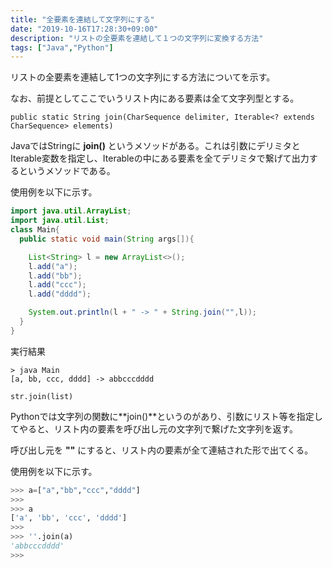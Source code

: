 ```yaml
---
title: "全要素を連結して文字列にする"
date: "2019-10-16T17:28:30+09:00"
description: "リストの全要素を連結して１つの文字列に変換する方法"
tags: ["Java","Python"]
---
```


リストの全要素を連結して1つの文字列にする方法についてを示す。

なお、前提としてここでいうリスト内にある要素は全て文字列型とする。

<div class="note_content_by_programming_language" id="note_content_Java">

`public static String join(CharSequence delimiter, Iterable<? extends CharSequence> elements)`

JavaではStringに **join()** というメソッドがある。これは引数にデリミタとIterable変数を指定し、Iterableの中にある要素を全てデリミタで繋げて出力するというメソッドである。  

使用例を以下に示す。  

```java
import java.util.ArrayList;
import java.util.List;
class Main{
  public static void main(String args[]){

    List<String> l = new ArrayList<>();
    l.add("a");
    l.add("bb");
    l.add("ccc");
    l.add("dddd");

    System.out.println(l + " -> " + String.join("",l));
  }
}
```

実行結果
```
> java Main      
[a, bb, ccc, dddd] -> abbcccdddd
```

</div>
<div class="note_content_by_programming_language" id="note_content_Python">

`str.join(list)`

Pythonでは文字列の関数に**join()**というのがあり、引数にリスト等を指定してやると、リスト内の要素を呼び出し元の文字列で繋げた文字列を返す。

呼び出し元を **""** にすると、リスト内の要素が全て連結された形で出てくる。

使用例を以下に示す。  

```python
>>> a=["a","bb","ccc","dddd"] 
>>> 
>>> a
['a', 'bb', 'ccc', 'dddd']
>>>
>>> ''.join(a)
'abbcccdddd'
>>>
```

</div>
